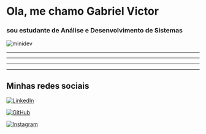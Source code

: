 # Ola, me chamo Gabriel Victor

### sou estudante de Análise e Desenvolvimento de Sistemas 

![minidev](https://img.freepik.com/vetores-gratis/hacker-operando-uma-ilustracao-do-icone-dos-desenhos-animados-laptop-conceito-de-icone-de-tecnologia-isolado-estilo-flat-cartoon_138676-2387.jpg?size=338&ext=jpg&ga=GA1.1.672697106.1715385600&semt=ais_user)

***
---
___
******

## Minhas redes sociais
[![LinkedIn](https://img.shields.io/badge/LinkedIn-0077B5?style=for-the-badge&logo=linkedin&logoColor=white)](https://www.linkedin.com/in/gabrieloliv10/)

[![GitHub](https://img.shields.io/badge/GitHub-100000?style=for-the-badge&logo=github&logoColor=white)](https://github.com/gabrieloliv10)

[![Instagram](https://img.shields.io/badge/-Instagram-%23E4405F?style=for-the-badge&logo=instagram&logoColor=white)](https://www.instagram.com/gabriel.moliver/)